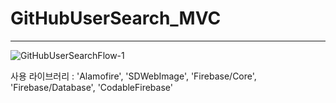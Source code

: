 # GitHubUserSearch_MVC
---



![GitHubUserSearchFlow-1](/Users/kyu/Desktop/GitHubUserSearch_MVC/GitHubUserSearchFlow-1.png)

사용 라이브러리 :  'Alamofire', 'SDWebImage', 'Firebase/Core', 'Firebase/Database', 'CodableFirebase'